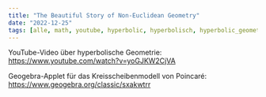 ```yaml
---
title: "The Beautiful Story of Non-Euclidean Geometry"
date: "2022-12-25"
tags: [alle, math, youtube, hyperbolic, hyperbolisch, hyperbolic_geometry, hyperbolische_geometrie, poincaré, gerade, winkel, geogebra, euklid, geometrie]
---
```


YouTube-Video über hyperbolische Geometrie: https://www.youtube.com/watch?v=yoGJKW2CjVA

Geogebra-Applet für das Kreisscheibenmodell von Poincaré: https://www.geogebra.org/classic/sxakwtrr